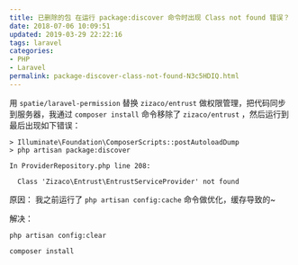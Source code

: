 ```yaml
---
title: 已删除的包 在运行 package:discover 命令时出现 Class not found 错误？
date: 2018-07-06 10:09:51
updated: 2019-03-29 22:22:16
tags: laravel
categories: 
- PHP
- Laravel
permalink: package-discover-class-not-found-N3c5HDIQ.html
---
```

用 `spatie/laravel-permission` 替换 `zizaco/entrust` 做权限管理，把代码同步到服务器，我通过 `composer install` 命令移除了 `zizaco/entrust`  ，然后运行到最后出现如下错误：

```
> Illuminate\Foundation\ComposerScripts::postAutoloadDump
> php artisan package:discover

In ProviderRepository.php line 208:

  Class 'Zizaco\Entrust\EntrustServiceProvider' not found  
```

原因：
我之前运行了 `php artisan config:cache` 命令做优化，缓存导致的~

解决：

```
php artisan config:clear

composer install
```